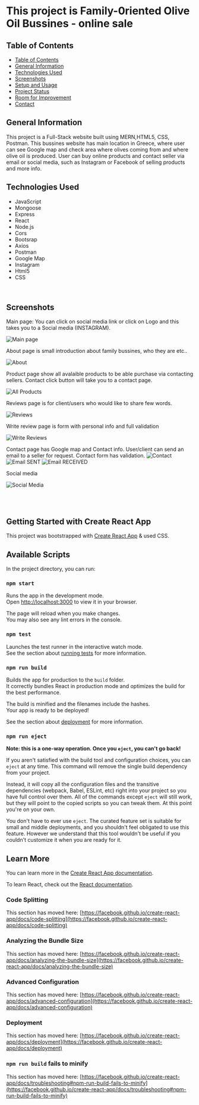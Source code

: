 # This project is Family-0riented Olive Oil Bussines - online sale

## Table of Contents

  - [Table of Contents](#table-of-contents)
  - [General Information](#general-information)
  - [Technologies Used](#technologies-used)
  - [Screenshots](#screenshots)
  - [Setup and Usage](#setup-and-usage)
  - [Project Status](#project-status)
  - [Room for Improvement](#room-for-improvement)
  - [Contact](#contact)
  
  ## General Information
  This project is a Full-Stack website built using MERN,HTML5, CSS, Postman.
  This bussines website has main location in Greece, where user can see Google map and check area where olives coming from and where olive oil is produced.
  User can buy online products and contact seller via email or social media, such as Instagram or Facebook of selling products and more info.

  ## Technologies Used
- JavaScript
- Mongoose
- Express
- React
- Node.js
- Cors
- Bootsrap
- Axios
- Postman
- Google Map
- Instagram 
- Html5
- CSS

<br>


## Screenshots
Main page: You can click on social media link or click on Logo and this takes you to a Social media (INSTAGRAM).

![Main page](./public/screenshots/welcome.png)

About page is small introduction about family bussines, who they are etc..

![About](./public/screenshots/about.png)

Product page show all avalaible products to be able purchase via contacting sellers. Contact click button will take you to a contact page.

![All Products](../client/public/screenshots/Screenshot%202023-03-28%20at%2012.14.04%20PM.png)

Reviews page is for client/users who would like to share few words.

![Reviews](../client/public/screenshots/review.png)

Write review page is form with personal info and full validation

![Write Reviews](../client/public/screenshots/writerev.png)

Contact page has Google map and Contact info. User/client can send an email to a seller for request. Contact form has validation.
![Contact](../client/public/screenshots/contact:valid.png)
![Email SENT](../client/public/screenshots/emailsent.png)
![Email RECEIVED](../client/public/screenshots/emailreceived.png)

Social media 

![Social Media](../client/public/screenshots/ig.png)

<br>

<br>

## Getting Started with Create React App

This project was bootstrapped with [Create React App](https://github.com/facebook/create-react-app) &  used CSS.


## Available Scripts

In the project directory, you can run:

### `npm start`

Runs the app in the development mode.\
Open [http://localhost:3000](http://localhost:3000) to view it in your browser.

The page will reload when you make changes.\
You may also see any lint errors in the console.

### `npm test`

Launches the test runner in the interactive watch mode.\
See the section about [running tests](https://facebook.github.io/create-react-app/docs/running-tests) for more information.

### `npm run build`

Builds the app for production to the `build` folder.\
It correctly bundles React in production mode and optimizes the build for the best performance.

The build is minified and the filenames include the hashes.\
Your app is ready to be deployed!

See the section about [deployment](https://facebook.github.io/create-react-app/docs/deployment) for more information.

### `npm run eject`

**Note: this is a one-way operation. Once you `eject`, you can't go back!**

If you aren't satisfied with the build tool and configuration choices, you can `eject` at any time. This command will remove the single build dependency from your project.

Instead, it will copy all the configuration files and the transitive dependencies (webpack, Babel, ESLint, etc) right into your project so you have full control over them. All of the commands except `eject` will still work, but they will point to the copied scripts so you can tweak them. At this point you're on your own.

You don't have to ever use `eject`. The curated feature set is suitable for small and middle deployments, and you shouldn't feel obligated to use this feature. However we understand that this tool wouldn't be useful if you couldn't customize it when you are ready for it.

## Learn More

You can learn more in the [Create React App documentation](https://facebook.github.io/create-react-app/docs/getting-started).

To learn React, check out the [React documentation](https://reactjs.org/).

### Code Splitting

This section has moved here: [https://facebook.github.io/create-react-app/docs/code-splitting](https://facebook.github.io/create-react-app/docs/code-splitting)

### Analyzing the Bundle Size

This section has moved here: [https://facebook.github.io/create-react-app/docs/analyzing-the-bundle-size](https://facebook.github.io/create-react-app/docs/analyzing-the-bundle-size)

### Advanced Configuration

This section has moved here: [https://facebook.github.io/create-react-app/docs/advanced-configuration](https://facebook.github.io/create-react-app/docs/advanced-configuration)

### Deployment

This section has moved here: [https://facebook.github.io/create-react-app/docs/deployment](https://facebook.github.io/create-react-app/docs/deployment)

### `npm run build` fails to minify

This section has moved here: [https://facebook.github.io/create-react-app/docs/troubleshooting#npm-run-build-fails-to-minify](https://facebook.github.io/create-react-app/docs/troubleshooting#npm-run-build-fails-to-minify)

